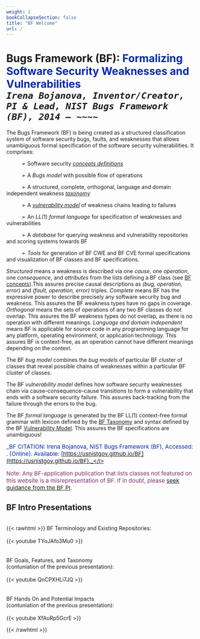 ```yaml
---
weight: 2
bookCollapseSection: false
title: "BF Welcome"
url: /
---
```

<!-- <l style="color: #7D3368; font-size:32px">xxx</> -->
<!-- <div style="text-indent: 40px"> </div>-->
# Bugs Framework (BF): <l style="color: #0428AE">Formalizing Software Security Weaknesses and Vulnerabilities</l><br/>_`Irena Bojanova, Inventor/Creator, PI & Lead, NIST Bugs Framework (BF), 2014 – ~~~~`_
<!-- ## <l style="color: #0428AE">Formalizing Software Security Bugs, Weaknesses, and Vulnerabilities</l><l style="color: black">!<l/><br/>_`Irena Bojanova, Inventor/Creator, PI & Lead, NIST Bugs Framework (BF), 2014 – ~~~~`_</l> -->
<!-- Software Developers 'Best Friend' -->
The Bugs Framework (BF) is being created as a structured classification system of software security bugs, faults, and weaknesses that allows unambiguous formal specification of the software security vulnerabilities. It comprises:

<div style="text-indent: 40px">

➢ Software security _[concepts definitions](/BF/info/vulnerability-model/bf-concepts/)_

➢ A _Bugs model_ with possible flow of operations

➢ A structured, complete, orthogonal, language and domain independent weakness _[taxonomy](/BF/info/bf-classes)_

➢ A  _[vulnerability model](/BF/info/vulnerability-model/bf-vulnerability-model/)_ of weakness chains leading to failures

➢ An _LL(1) formal language_ for specification of weaknesses and vulnerabilities

➢ A _database_ for querying weakness and vulnerability repositories and scoring systems towards BF

➢ _Tools_ for generation of BF CWE  and BF CVE formal specifications and  visualization of BF classes and BF specifications. 

</div>

_Structured_ means a weakness is described via one _cause_, one _operation_, one _consequence_, and _attributes_ from the lists defining a BF class (see [BF concepts](/BF/info/vulnerability-model/bf-concepts/)).This assures precise causal descriptions as _(bug, operation, error)_ and _(fault, operation, error)_ triples. _Complete_ means BF has the expressive power to describe precisely any software security bug and weakness. This assures the BF weakness types have no gaps in coverage. _Orthogonal_ means the sets of operations of any two BF classes do not overlap. This assures the BF weakness types do not overlap,  as there is no operation with different meanings. _Language and domain independent_ means BF is applicable for source code in any programming language for any platform, operating environment, or application technology. This assures BF is context-free, as an operation cannot have different meanings depending on the context.

The BF _bug model_ combines the _bug models_ of particular BF cluster of classes that reveal possible chains of weaknesses within a particular BF cluster of classes.

The BF _vulnerability model_ defines how software security weaknesses chain via cause–consequence–cause transitions to form a vulnerability that ends with a software security failure. This assures back-tracking from the failure through the errors to the bug. 

The BF _formal language_ is generated by the BF LL(1) context-free formal grammar with lexicon defined by the [BF Taxonomy](/BF/info/bf-classes) and syntax defined by the BF [Vulnerability Model](/BF/info/vulnerability-model/bf-vulnerability-model/). This assures the BF specifications are unambiguous!

<l style="font-size: 15px; color: #0428AE">_BF CITATION: Irena Bojanova, NIST Bugs Framework (BF), Accessed: <span id="currentDate"></span>. [Online]. Available: [https://usnistgov.github.io/BF](https://usnistgov.github.io/BF)._</l>

<l style="font-size: 15px; color: #7D3368">Note: Any BF-application publication that lists classes not featured on this website is a misrepresentation of BF. If in doubt, please [seek guidance from the BF PI](/BF/info/contact/bf-contact). 

## BF Intro Presentations

<br/>
{{< rawhtml >}} 
BF Terminology and Existing Repositories:
<br/><br/>
<div class="row">
<div class="col-9">
{{< youtube TYoJAfo3Mu0 >}}
</div>
</div>

<div class="row">
<div class="col-9">
<br/><br/>
BF Goals, Features, and Taxonomy <br/>
(contuniation of the previous presentation):
<br/><br/>
{{< youtube QnCPXHLi7JQ >}}
</div>
</div>

<div class="row">
<div class="col-9">
<br/><br/>
BF Hands On and Potential Impacts <br/>
(contuniation of the previous presentation):
<br/><br/>
{{< youtube XfAuRp5GcrE >}}
</div>
</div>

{{< /rawhtml >}}

<br/><br/>


<script>
    document.addEventListener('DOMContentLoaded', function() {
        const currentDateElement = document.getElementById('currentDate');
        const currentDate = new Date().toLocaleString('en-US', {
            year: 'numeric', 
            month: '2-digit', 
            day: '2-digit'
        });
        currentDateElement.textContent = currentDate;
    });
</script>